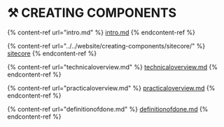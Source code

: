 # ⚒ CREATING COMPONENTS

{% content-ref url="intro.md" %}
[intro.md](intro.md)
{% endcontent-ref %}

{% content-ref url="../../website/creating-components/sitecore/" %}
[sitecore](../../website/creating-components/sitecore/)
{% endcontent-ref %}

{% content-ref url="technicaloverview.md" %}
[technicaloverview.md](technicaloverview.md)
{% endcontent-ref %}

{% content-ref url="practicaloverview.md" %}
[practicaloverview.md](practicaloverview.md)
{% endcontent-ref %}

{% content-ref url="definitionofdone.md" %}
[definitionofdone.md](definitionofdone.md)
{% endcontent-ref %}
